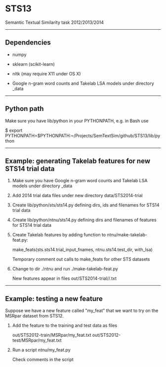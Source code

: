 STS13
=====

Semantic Textual Similarity task 2012/2013/2014




------------------------------------------------------------------------------
Dependencies
------------------------------------------------------------------------------

* numpy
* sklearn (scikit-learn)
* nltk (may require X11 under OS X)

* Google n-gram word counts and Takelab LSA models under directory _data


------------------------------------------------------------------------------
Python path
------------------------------------------------------------------------------

Make sure you have lib/python in your PYTHONPATH, e.g. in Bash use

$ export PYTHONPATH=$PYTHONPATH:~/Projects/SemTextSim/github/STS13/lib/python



------------------------------------------------------------------------------
Example: generating Takelab features for new STS14 trial data 
------------------------------------------------------------------------------

1. Make sure you have Google n-gram word counts and Takelab LSA models
   under directory _data

2. Add 2014 trial data files under new directory data/STS2014-trial

3. Create lib/python/sts/sts14.py defining dirs, ids and filenames for STS14
   trial data
   
4. Create lib/python/ntnu/sts14.py defining dirs and filenames of features 
   for STS14 trial data

5. Create Takelab features by adding function to ntnu/make-takelab-feat.py:
   
   make_feats(sts.sts14.trial_input_fnames, 
              ntnu.sts14.test_dir,
              with_lsa)
              
   Temporary comment out calls to make_feats for other STS datasets
   
6. Change to dir ./ntnu and run ./make-takelab-feat.py

   New features appear in files out/STS2014-trial/<dataset-id>/<feat-name>.txt
   

------------------------------------------------------------------------------
Example: testing a new feature
------------------------------------------------------------------------------

Suppose we have a new feature called "my_feat" that we want to try on the
MSRpar dataset from STS12.

1. Add the feature to the training and test data as files

   out/STS2012-train/MSRpar/my_feat.txt
   out/STS2012-test/MSRpar/my_feat.txt
   
2. Run a script ntnu/my_feat.py

   Check comments in the script 
   

